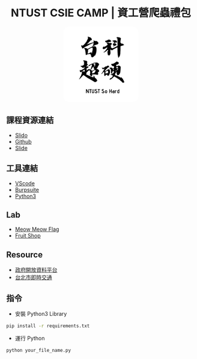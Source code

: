 <div align="center">

# NTUST CSIE CAMP | 資工營爬蟲禮包

  <img width="200" src="ntust_so_hard.png" alt="logo" style="border-radius:1em">

</div>

## 課程資源連結

- [Slido](https://app.sli.do/event/1v7gck3jx9Kthkgb8JSPW1)
- [Github](https://github.com/WuSandWitch/20240705_BasicScraping)
- [Slide](https://slides.com/wusandwitch/copy-of)


## 工具連結
- [VScode](https://code.visualstudio.com/download)
- [Burpsuite](https://portswigger.net/burp/communitydownload)
- [Python3](https://www.python.org/downloads/release/python-3119/)

## Lab
- [Meow Meow Flag](https://attackmeua-1-d5034960.deta.app/)
- [Fruit Shop](https://wusandwitch.github.io/20240705_ExampleSite/example.html)


## Resource
- [政府開放資料平台](https://data.gov.tw/)
- [台北市即時交通](https://data.gov.tw/dataset/128476)


## 指令
- 安裝 Python3 Library
```sh
pip install -r requirements.txt
```
- 運行 Python
```sh
python your_file_name.py
```